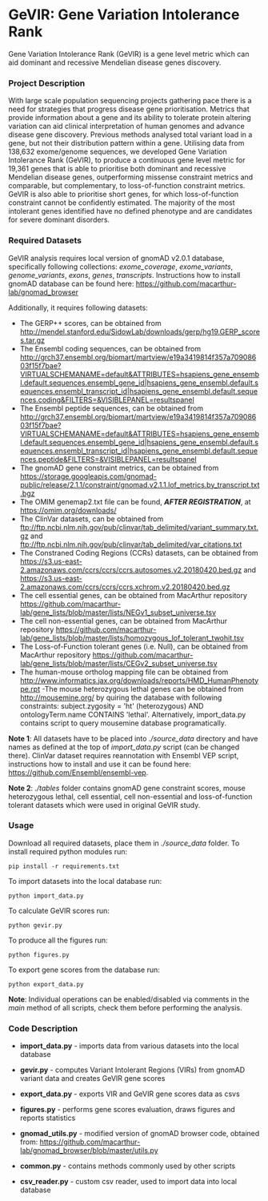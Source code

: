 # GeVIR: Gene Variation Intolerance Rank
Gene Variation Intolerance Rank (GeVIR) is a gene level metric which can aid dominant and recessive Mendelian disease genes discovery.

### Project Description

With large scale population sequencing projects gathering pace there is a need for strategies that progress disease gene prioritisation. Metrics that provide information about a gene and its ability to tolerate protein altering variation can aid clinical interpretation of human genomes and advance disease gene discovery. Previous methods analysed total variant load in a gene, but not their distribution pattern within a gene. Utilising data from 138,632 exome/genome sequences, we developed Gene Variation Intolerance Rank (GeVIR), to produce a continuous gene level metric for 19,361 genes that is able to prioritise both dominant and recessive Mendelian disease genes, outperforming missense constraint metrics and comparable, but complementary, to loss-of-function constraint metrics. GeVIR is also able to prioritise short genes, for which loss-of-function constraint cannot be confidently estimated. The majority of the most intolerant genes identified have no defined phenotype and are candidates for severe dominant disorders. 

### Required Datasets
GeVIR analysis requires local version of gnomAD v2.0.1 database, specifically following collections: _exome_coverage_, _exome_variants_, _genome_variants_, _exons_, _genes_, _transcripts_. Instructions how to install gnomAD database can be found here:
https://github.com/macarthur-lab/gnomad_browser

Additionally, it requires following datasets:
- The GERP++ scores, can be obtained from
http://mendel.stanford.edu/SidowLab/downloads/gerp/hg19.GERP_scores.tar.gz
- The Ensembl coding sequences, can be obtained from
http://grch37.ensembl.org/biomart/martview/e19a3419814f357a70908603f15f7bae?VIRTUALSCHEMANAME=default&ATTRIBUTES=hsapiens_gene_ensembl.default.sequences.ensembl_gene_id|hsapiens_gene_ensembl.default.sequences.ensembl_transcript_id|hsapiens_gene_ensembl.default.sequences.coding&FILTERS=&VISIBLEPANEL=resultspanel
- The Ensembl peptide sequences, can be obtained from
http://grch37.ensembl.org/biomart/martview/e19a3419814f357a70908603f15f7bae?VIRTUALSCHEMANAME=default&ATTRIBUTES=hsapiens_gene_ensembl.default.sequences.ensembl_gene_id|hsapiens_gene_ensembl.default.sequences.ensembl_transcript_id|hsapiens_gene_ensembl.default.sequences.peptide&FILTERS=&VISIBLEPANEL=resultspanel
- The gnomAD gene constraint metrics, can be obtained from 
https://storage.googleapis.com/gnomad-public/release/2.1.1/constraint/gnomad.v2.1.1.lof_metrics.by_transcript.txt.bgz
- The OMIM genemap2.txt file can be found, **_AFTER REGISTRATION_**, at
https://omim.org/downloads/
- The ClinVar datasets, can be obtained from
ftp://ftp.ncbi.nlm.nih.gov/pub/clinvar/tab_delimited/variant_summary.txt.gz and 
ftp://ftp.ncbi.nlm.nih.gov/pub/clinvar/tab_delimited/var_citations.txt
- The Constraned Coding Regions (CCRs) datasets, can be obtained from
https://s3.us-east-2.amazonaws.com/ccrs/ccrs/ccrs.autosomes.v2.20180420.bed.gz and
https://s3.us-east-2.amazonaws.com/ccrs/ccrs/ccrs.xchrom.v2.20180420.bed.gz
- The cell essential genes, can be obtained from MacArthur repository
https://github.com/macarthur-lab/gene_lists/blob/master/lists/NEGv1_subset_universe.tsv
- The cell non-essential genes, can be obtained from MacArthur repository
https://github.com/macarthur-lab/gene_lists/blob/master/lists/homozygous_lof_tolerant_twohit.tsv
- The Loss-of-Function tolerant genes (i.e. Null), can be obtained from MacArthur repository
https://github.com/macarthur-lab/gene_lists/blob/master/lists/CEGv2_subset_universe.tsv
- The human-mouse ortholog mapping file can be obtained from
http://www.informatics.jax.org/downloads/reports/HMD_HumanPhenotype.rpt
-The mouse heterozygous lethal genes can be obtained from http://mousemine.org/ by quiring the database with following constraints: subject.zygosity = 'ht' (heterozygous) AND ontologyTerm.name CONTAINS 'lethal'. Alternatively, import_data.py contains script to query mousemine database programatically.

**Note 1**: All datasets have to be placed into _./source_data_ directory and have names as defined at the top of _import_data.py_ script (can be changed there). ClinVar dataset requires reannotation with Ensembl VEP script, instructions how to install and use it can be found here: https://github.com/Ensembl/ensembl-vep. 

**Note 2**: _./tables_ folder contains gnomAD gene constraint scores, mouse heterozygous lethal, cell essential, cell non-essential and loss-of-function tolerant datasets which were used in original GeVIR study.

### Usage
Download all required datasets, place them in _./source_data_ folder.
To install required python modules run:
```
pip install -r requirements.txt
```
To import datasets into the local database run: 
```
python import_data.py
```
To calculate GeVIR scores run:
```
python gevir.py
```
To produce all the figures run:
```
python figures.py
```
To export gene scores from the database run:
```
python export_data.py
```

**Note**: Individual operations can be enabled/disabled via comments in the _main_ method of all scripts, check them before performing the analysis.

### Code Description

- **import_data.py** - imports data from various datasets into the local database

- **gevir.py** - computes Variant Intolerant Regions (VIRs) from gnomAD variant data and creates GeVIR gene scores

- **export_data.py** - exports VIR and GeVIR gene scores data as csvs

- **figures.py** - performs gene scores evaluation, draws figures and reports statistics
- **gnomad_utils.py** - modified version of gnomAD browser code, obtained from:
https://github.com/macarthur-lab/gnomad_browser/blob/master/utils.py
- **common.py** - contains methods commonly used by other scripts
- **csv_reader.py** - custom csv reader, used to import data into local database

